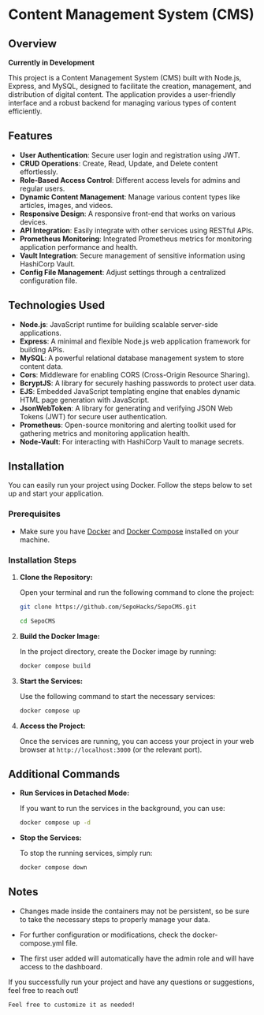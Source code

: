 # Content Management System (CMS)

## Overview

**Currently in Development**

This project is a Content Management System (CMS) built with Node.js, Express, and MySQL, designed to facilitate the creation, management, and distribution of digital content. The application provides a user-friendly interface and a robust backend for managing various types of content efficiently.

## Features

- **User Authentication**: Secure user login and registration using JWT.
- **CRUD Operations**: Create, Read, Update, and Delete content effortlessly.
- **Role-Based Access Control**: Different access levels for admins and regular users.
- **Dynamic Content Management**: Manage various content types like articles, images, and videos.
- **Responsive Design**: A responsive front-end that works on various devices.
- **API Integration**: Easily integrate with other services using RESTful APIs.
- **Prometheus Monitoring**: Integrated Prometheus metrics for monitoring application performance and health.
- **Vault Integration**: Secure management of sensitive information using HashiCorp Vault.
- **Config File Management**: Adjust settings through a centralized configuration file.

## Technologies Used

- **Node.js**: JavaScript runtime for building scalable server-side applications.
- **Express**: A minimal and flexible Node.js web application framework for building APIs.
- **MySQL**: A powerful relational database management system to store content data.
- **Cors**: Middleware for enabling CORS (Cross-Origin Resource Sharing).
- **BcryptJS**: A library for securely hashing passwords to protect user data.
- **EJS**: Embedded JavaScript templating engine that enables dynamic HTML page generation with JavaScript.
- **JsonWebToken**: A library for generating and verifying JSON Web Tokens (JWT) for secure user authentication.
- **Prometheus**: Open-source monitoring and alerting toolkit used for gathering metrics and monitoring application health.
- **Node-Vault**: For interacting with HashiCorp Vault to manage secrets.

## Installation

You can easily run your project using Docker. Follow the steps below to set up and start your application.

### Prerequisites

- Make sure you have [Docker](https://www.docker.com/get-started) and [Docker Compose](https://docs.docker.com/compose/install/) installed on your machine.

### Installation Steps

1. **Clone the Repository:**

   Open your terminal and run the following command to clone the project:

   ```bash
   git clone https://github.com/SepoHacks/SepoCMS.git

   cd SepoCMS
   ```

2. **Build the Docker Image:**

   In the project directory, create the Docker image by running:

   ```bash
   docker compose build
   ```

3. **Start the Services:**

   Use the following command to start the necessary services:

   ```bash
   docker compose up
   ```

4. **Access the Project:**

   Once the services are running, you can access your project in your web browser at `http://localhost:3000` (or the relevant port).

## Additional Commands

- **Run Services in Detached Mode:**

  If you want to run the services in the background, you can use:

  ```bash
  docker compose up -d
  ```

- **Stop the Services:**

  To stop the running services, simply run:

  ```bash
  docker compose down
  ```

## Notes

- Changes made inside the containers may not be persistent, so be sure to take the necessary steps to properly manage your data.

- For further configuration or modifications, check the docker-compose.yml file.

- The first user added will automatically have the admin role and will have access to the dashboard.

If you successfully run your project and have any questions or suggestions, feel free to reach out!

```txt
Feel free to customize it as needed!
```
